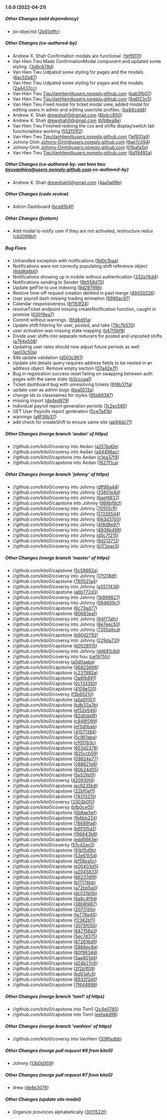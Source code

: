 #### 1.0.0 (2022-04-21)

##### Other Changes (add dependency)

- joi-objectid ([2b93dffc](https://github.com/kito0/coversy/commit/2b93dffcb3c54cc297379051d8d79264dd8a0dd5))

##### Other Changes (co-authored-by)

- Andrew X. Shah Confirmation modals are functional. ([feff8111](https://github.com/kito0/coversy/commit/feff8111c6046d0e0c71926236e3a627f120a552))
- Van Hien Tieu Made ConfirmationModal component and updated some styling. ([3d8c679d](https://github.com/kito0/coversy/commit/3d8c679dd662371043777c15abc57746ad2c0fe4))
- Van Hien Tieu Udpated some styling for pages and the modals. ([6ac52b87](https://github.com/kito0/coversy/commit/6ac52b87bebf9044006650318556222b922a8f69))
- Van Hien Tieu Udpated some styling for pages and the modals. ([2a4437cc](https://github.com/kito0/coversy/commit/2a4437cce1952b1721e34b5ccab52a3fd7ba497c))
- Van Hien Tieu <TieuVanHien@users.noreply.github.com> ([bab3fb07](https://github.com/kito0/coversy/commit/bab3fb07d97375bb21e06e44b7687410a6648db2))
- Van Hien Tieu <TieuVanHien@users.noreply.github.com> ([8a6f23c5](https://github.com/kito0/coversy/commit/8a6f23c5c37cd3a2baea686c106d71e5559a9003))
- Van Hien Tieu Fixed modal for ticket modal view, added modal for editing users in admin and editing user/site profiles. ([ba84cdd8](https://github.com/kito0/coversy/commit/ba84cdd816b624388fcf607c936341f4859c551b))
- Andrew X. Shah <drewshah0@gmail.com> ([8bdcc850](https://github.com/kito0/coversy/commit/8bdcc850742f27aea8d0bec7aa96731575bb5f42))
- Andrew X. Shah <drewshah0@gmail.com> ([bfb8ea9e](https://github.com/kito0/coversy/commit/bfb8ea9eeda22bc9a12d979e2bc4e244a4b18da9))
- Van Hien Tieu Finished redoing the css and shifts display/switch tab functionalities working ([552f01f2](https://github.com/kito0/coversy/commit/552f01f23e57162002a7178d6dc49b5e3a89fb15))
- Van Hien Tieu <TieuVanHien@users.noreply.github.com> ([1ef931a9](https://github.com/kito0/coversy/commit/1ef931a938eda94ed289bdc7c1d3b6b87c593051))
- Johnny-Dinh <Johnny-Dinh@users.noreply.github.com> ([9ae7c054](https://github.com/kito0/coversy/commit/9ae7c054ab580df4a8dcdc4594918288b479a6f3))
- Johnny-Dinh <Johnny-Dinh@users.noreply.github.com> ([01bafa5e](https://github.com/kito0/coversy/commit/01bafa5e140c2594904ff2e36196b081f4d0da6a))
- Van Hien Tieu <TieuVanHien@users.noreply.github.com> ([8d19492a](https://github.com/kito0/coversy/commit/8d19492a2bf3aff22d79dc84582d70f5702d37ed))

##### Other Changes (co-authored-by: van hien tieu <tieuvanhien@users.noreply.github.com> co-authored-by)

- Andrew X. Shah <drewshah0@gmail.com> ([4aa5a99e](https://github.com/kito0/coversy/commit/4aa5a99e30374f8ce355851433574176b38b5734))

##### Other Changes (code review)

- Admin Dashboard ([bce61b4f](https://github.com/kito0/coversy/commit/bce61b4fb3eed80f2506791a6a3dbb457228630a))

##### Other Changes (feature)

- Add modal to notify user if they are not activated, restructure redux ([cb2069bf](https://github.com/kito0/coversy/commit/cb2069bf49b3d7227a3a2c07e69430c0af218438))

##### Bug Fixes

- Unhandled exception with notifications ([9d0c1baa](https://github.com/kito0/coversy/commit/9d0c1baa3523fcc53ad19e4cff0afdab2451964e))
- Notifications were not correctly populating shift reference object ([6dd8d4b0](https://github.com/kito0/coversy/commit/6dd8d4b0e1889d82fc8412759472f79cc545f9c4))
- Notifications showing up in mobile without authentication ([332e76d4](https://github.com/kito0/coversy/commit/332e76d4564eb13e8ce72c04f499c69d8ae1550b))
- Notifications sending to Sender ([9b558d75](https://github.com/kito0/coversy/commit/9b558d7540ddd1dd1b97504a1b61e826b42f69c3))
- Update getFile to use indexing ([9d29799b](https://github.com/kito0/coversy/commit/9d29799b73dd7d75262a8abbb2bf8cf3345c2d5e))
- Restore time-off request creation deleted in past merge ([49d30226](https://github.com/kito0/coversy/commit/49d30226a6412638576572b1bbbdf5c0c0cc812f))
- User payroll dash missing loading animation ([6986ac97](https://github.com/kito0/coversy/commit/6986ac97ba530d3fc487c7d3898fc2db75bc1908))
- Calendar responsiveness ([6f193f24](https://github.com/kito0/coversy/commit/6f193f24ef9056bfa11269c13949f6804a3622ec))
- resolveTicket endpoint missing createNotification function, caught in promise ([63019ea7](https://github.com/kito0/coversy/commit/63019ea7f1a038136cee59a25283655dd4b13fe0))
- Commit without warnings. ([8fd8d91a](https://github.com/kito0/coversy/commit/8fd8d91a0d0b810103377e470f475f1a8b2eceac))
- Update shift filtering for user, posted, and take ([79c7b570](https://github.com/kito0/coversy/commit/79c7b570883b6857ca38731f508efd408f51b28a))
- user activation was missing state mapping ([b47f0bf8](https://github.com/kito0/coversy/commit/b47f0bf85db2f8108c51fc5139a506e4a3650c1f))
- Divide user shifts into separate reducers for posted and unposted shifts ([a764e508](https://github.com/kito0/coversy/commit/a764e5081256377126bc79e777b8fcad8d102d62))
- Updating user rates should now adjust future periods as well ([ae03c50a](https://github.com/kito0/coversy/commit/ae03c50a378681962c6b668d375f31719837cfd1))
- SIte update validation ([d503c961](https://github.com/kito0/coversy/commit/d503c961a03887f26686a07eec265c967988173a))
- Update site details query requires address fields to be nested in an address object. Remove empty section ([07a42e7f](https://github.com/kito0/coversy/commit/07a42e7f2cc42f5c814704d0ed268203f2d10df7))
- Bug in registration success reset failing on swapping between auth pages with the same state ([b3cccaa1](https://github.com/kito0/coversy/commit/b3cccaa1eb724d95d967e44c0d78d2b1358a140b))
- Ticket dashboard bug with unresolving tickets ([6f6b37fa](https://github.com/kito0/coversy/commit/6f6b37fa6a195cdb1d0e803664435caaa831dadc))
- update user as admin bugs ([bea5513a](https://github.com/kito0/coversy/commit/bea5513a35015963a641075a55fdfd9399c4456b))
- change ids to classnames for styles ([95e99387](https://github.com/kito0/coversy/commit/95e9938751c4b42c7613571a9aab57991d084d7c))
- missing import ([da4ed879](https://github.com/kito0/coversy/commit/da4ed87975c7114bd3ffa31d6c9e05b3d2fb7f89))
- Individual payroll report generation periods ([1c2ec585](https://github.com/kito0/coversy/commit/1c2ec585981aa542f7a8e1951975661351bca771))
- GET User Payrolls report generation ([5ce7a41b](https://github.com/kito0/coversy/commit/5ce7a41bd3d77635bfb8e30279543760a00c36b1))
- warnings ([a8f36b37](https://github.com/kito0/coversy/commit/a8f36b373fc89549242df0c7e5a68405fa330c1f))
- add check for createShift to ensure same site ([ab94dc71](https://github.com/kito0/coversy/commit/ab94dc7179b9320ee301528fbb62925db7efbd68))

##### Other Changes (merge branch 'aedan' of https)

- //github.com/kito0/coversy into Aedan ([a257bd0e](https://github.com/kito0/coversy/commit/a257bd0e5f380352aa5e9503c39f3c738b1e21f8))
- //github.com/kito0/coversy into Aedan ([a44496ac](https://github.com/kito0/coversy/commit/a44496ac55d62eb9b7e8e1bf51a2e0289783bece))
- //github.com/kito0/capstone into Aedan ([c1ea37f8](https://github.com/kito0/coversy/commit/c1ea37f875b0e4fed40bf0b73a7f8508fafa6e81))
- //github.com/kito0/capstone into Aedan ([1627f1ca](https://github.com/kito0/coversy/commit/1627f1ca02c9679587746a5521ac023dab783e43))

##### Other Changes (merge branch 'johnny' of https)

- //github.com/kito0/coversy into Johnny ([dff96a44](https://github.com/kito0/coversy/commit/dff96a44ebb42cffac992ac8ae9f8fc8e4d4592b))
- //github.com/kito0/coversy into Johnny ([33801e4d](https://github.com/kito0/coversy/commit/33801e4d6589c4f1b1b5cab207d8fd851e77725b))
- //github.com/kito0/coversy into Johnny ([6aef4837](https://github.com/kito0/coversy/commit/6aef4837c50c5f959b5a89ec25c3869322e7a3d8))
- //github.com/kito0/capstone into Johnny ([999bf8cf](https://github.com/kito0/coversy/commit/999bf8cfb1c542848790ff835034e06c03a375f6))
- //github.com/kito0/coversy into Johnny ([705f3cff](https://github.com/kito0/coversy/commit/705f3cffe3d5c18c93e816e13c438134bd6bf4fd))
- //github.com/kito0/coversy into Johnny ([513295d4](https://github.com/kito0/coversy/commit/513295d41d39bcc5404d98f9d2966c56958fa8c7))
- //github.com/kito0/coversy into Johnny ([663d37b0](https://github.com/kito0/coversy/commit/663d37b05ddf0b68d926328e4fb889ba071e66b8))
- //github.com/kito0/coversy into Johnny ([4f8d8e97](https://github.com/kito0/coversy/commit/4f8d8e9789af9449f8522d1d5230dc961791a768))
- //github.com/kito0/coversy into Johnny ([4936b496](https://github.com/kito0/coversy/commit/4936b4966ab1ea6d6377bcc17c270f17153b875d))
- //github.com/kito0/coversy into Johnny ([d5c7f215](https://github.com/kito0/coversy/commit/d5c7f215e9903d8cdd9c1654002f0de6f150b4af))
- //github.com/kito0/coversy into Johnny ([9d212712](https://github.com/kito0/coversy/commit/9d2127127f16c5af905d7e9fbbd743ab5a5a2e42))
- //github.com/kito0/coversy into Johnny ([b172eac5](https://github.com/kito0/coversy/commit/b172eac5bac998c8dc4157fada973575b49d556f))

##### Other Changes (merge branch 'master' of https)

- //github.com/kito0/capstone ([5c58692a](https://github.com/kito0/coversy/commit/5c58692a558fab97a0c81cf681916db441bccb55))
- //github.com/kito0/coversy into Johnny ([17f218df](https://github.com/kito0/coversy/commit/17f218df04d92f978c353bb063bff815edead322))
- //github.com/kito0/capstone ([780521a4](https://github.com/kito0/coversy/commit/780521a43f793f072d912310c183c4b3e51b1c47))
- //github.com/kito0/coversy into Johnny ([a5517438](https://github.com/kito0/coversy/commit/a5517438fd56820c99d950d34fd136e51613695e))
- //github.com/kito0/capstone ([a6b772d3](https://github.com/kito0/coversy/commit/a6b772d3495020f0009da6d40b5a07ae72378f00))
- //github.com/kito0/coversy into Johnny ([1b999827](https://github.com/kito0/coversy/commit/1b9998273fbe30d58531d3d5c428617eac82fb9c))
- //github.com/kito0/coversy into Johnny ([994609c1](https://github.com/kito0/coversy/commit/994609c1f441fa836bc858c4afc7aea5e6d135a8))
- //github.com/kito0/capstone ([6c73ad77](https://github.com/kito0/coversy/commit/6c73ad77911856107740d6a046fbb1c566daa74a))
- //github.com/kito0/capstone ([80693eaf](https://github.com/kito0/coversy/commit/80693eaf72ec52a5ea3f0884c6cc5f3703c6bfc7))
- //github.com/kito0/coversy into Johnny ([94f77afc](https://github.com/kito0/coversy/commit/94f77afcd1f029b684f51b990078e684cd89813c))
- //github.com/kito0/coversy into Johnny ([8e7eec50](https://github.com/kito0/coversy/commit/8e7eec50e093c4e9d281ad89ddf08f58354929d9))
- //github.com/kito0/coversy into Johnny ([7355a9cd](https://github.com/kito0/coversy/commit/7355a9cdc3f92600ae2032a8fa26918edde7d3bd))
- //github.com/kito0/capstone ([b90d2792](https://github.com/kito0/coversy/commit/b90d27927bc179e99cb082f9563e057afee04ebb))
- //github.com/kito0/coversy into Johnny ([229da731](https://github.com/kito0/coversy/commit/229da731eacec5fcba3bac66fdffab699b04f132))
- //github.com/kito0/capstone ([b0528515](https://github.com/kito0/coversy/commit/b0528515fc793854efe46d0806c516dfd05d9ae2))
- //github.com/kito0/coversy into Johnny ([dd681c8d](https://github.com/kito0/coversy/commit/dd681c8d1354cb9732a0ebd6ef134cf1cb230c74))
- //github.com/kito0/coversy into huu ([cef975fc](https://github.com/kito0/coversy/commit/cef975fc80f7d0a9f1f1a96a430a0d5d7314648e))
- //github.com/kito0/coversy ([a0d0aabe](https://github.com/kito0/coversy/commit/a0d0aabebbd26efb010f4c25e09ae5ca906ecf01))
- //github.com/kito0/capstone ([96823666](https://github.com/kito0/coversy/commit/9682366615d23bdd88c606ff34455bfe98a155de))
- //github.com/kito0/capstone ([c237992a](https://github.com/kito0/coversy/commit/c237992a32a26725a1de046fa0156e528908e1f6))
- //github.com/kito0/capstone ([3a6fb891](https://github.com/kito0/coversy/commit/3a6fb89119702ea2e92672afed9a747e517cd043))
- //github.com/kito0/capstone ([0c133350](https://github.com/kito0/coversy/commit/0c1333503a1a9a5c148dbe7203248a3ac8105c68))
- //github.com/kito0/capstone ([4109e120](https://github.com/kito0/coversy/commit/4109e120820e15a976fe8113531824a92d445e36))
- //github.com/kito0/coversy ([f3b65210](https://github.com/kito0/coversy/commit/f3b6521051fd6284cc7fc14a15b0a0a48662789e))
- //github.com/kito0/capstone ([a5a5f051](https://github.com/kito0/coversy/commit/a5a5f0516afd049f41631938063898cefd9fd0fb))
- //github.com/kito0/capstone ([bdb33a3b](https://github.com/kito0/coversy/commit/bdb33a3b28d66e6b57c796d2ea51052b680fcc4e))
- //github.com/kito0/capstone ([ef52e546](https://github.com/kito0/coversy/commit/ef52e54643bef7bd98d3453c90f52a2c962e7ba9))
- //github.com/kito0/capstone ([82d0da9f](https://github.com/kito0/coversy/commit/82d0da9fc2b459306e78c9d98e8ec726709666e1))
- //github.com/kito0/capstone ([c948f099](https://github.com/kito0/coversy/commit/c948f0994e314f909db32fa9581c008f462f73ad))
- //github.com/kito0/capstone ([ef3d0bab](https://github.com/kito0/coversy/commit/ef3d0babea5cefe9c59adbb907784e0d91a308f6))
- //github.com/kito0/capstone ([41071384](https://github.com/kito0/coversy/commit/4107138406081b8a69f67728b274cea557fd05af))
- //github.com/kito0/capstone ([5c961aba](https://github.com/kito0/coversy/commit/5c961aba68f5f58942f31a28ffefd5a7e0d97441))
- //github.com/kito0/capstone ([cf05163c](https://github.com/kito0/coversy/commit/cf05163ccf1189ebd39250f1575593b5733f85a2))
- //github.com/kito0/capstone ([653d2378](https://github.com/kito0/coversy/commit/653d2378e6d86352267e0033a4bc25df39a68507))
- //github.com/kito0/capstone ([825ccb59](https://github.com/kito0/coversy/commit/825ccb599887bf8f78ec60ffca4549d9030bebc8))
- //github.com/kito0/capstone ([09824e77](https://github.com/kito0/coversy/commit/09824e777025a1b2afd16fcb8c765025b16cea1b))
- //github.com/kito0/capstone ([088621e8](https://github.com/kito0/coversy/commit/088621e89dbf9e367b39738f9b140815810b5aff))
- //github.com/kito0/capstone ([80b24d05](https://github.com/kito0/coversy/commit/80b24d057b93056ec38c8f68d09d8b294919689d))
- //github.com/kito0/capstone ([5e52fe0f](https://github.com/kito0/coversy/commit/5e52fe0fd7f067d4773ceaf6c46cda390fd80f6f))
- //github.com/kito0/coversy ([420930f4](https://github.com/kito0/coversy/commit/420930f496e4c6ea6ba59748a3849b7a838590cd))
- //github.com/kito0/capstone ([ec6235b6](https://github.com/kito0/coversy/commit/ec6235b6cc01f3c49ba509b3e7d20d2ab7f3b332))
- //github.com/kito0/capstone ([22bf0ef1](https://github.com/kito0/coversy/commit/22bf0ef12c1c792cb431ed8db202a92e75caaf76))
- //github.com/kito0/capstone ([74313215](https://github.com/kito0/coversy/commit/74313215b8568eca6574988a33eb8a4687ae892a))
- //github.com/kito0/coversy ([3303b0f0](https://github.com/kito0/coversy/commit/3303b0f076228f28a2e6b261b2540418a2d3d6dc))
- //github.com/kito0/coversy ([b1b0ce05](https://github.com/kito0/coversy/commit/b1b0ce058547b90dc3a99c212b44e5756a7c82af))
- //github.com/kito0/capstone ([0b8ae5ef](https://github.com/kito0/coversy/commit/0b8ae5efa072ef9c21ead712c6b702166cfbd33f))
- //github.com/kito0/capstone ([fb6bb224](https://github.com/kito0/coversy/commit/fb6bb2244d624b774ef4e1771d5f2458a7144371))
- //github.com/kito0/capstone ([78689fa8](https://github.com/kito0/coversy/commit/78689fa81d21365057db83428d3614f9fd73b257))
- //github.com/kito0/capstone ([b6f105d2](https://github.com/kito0/coversy/commit/b6f105d2b64d45925f7a2fea60d63ba1f7f6fc32))
- //github.com/kito0/capstone ([f96643b9](https://github.com/kito0/coversy/commit/f96643b90fc34aad89f9f8b994b31917b2f7684c))
- //github.com/kito0/capstone ([edd5663e](https://github.com/kito0/coversy/commit/edd5663ef23aa585a40c0fa20ac3a7ee4d561322))
- //github.com/kito0/coversy ([57c42ec0](https://github.com/kito0/coversy/commit/57c42ec0ca811a976a6954e1dff0a7e448913e38))
- //github.com/kito0/capstone ([91b15d9b](https://github.com/kito0/coversy/commit/91b15d9bb611bc7baaf47c00df175d72f8b3b367))
- //github.com/kito0/capstone ([53e6155d](https://github.com/kito0/coversy/commit/53e6155db92f84b80edfddfda3002e624b554857))
- //github.com/kito0/capstone ([bf58ea5c](https://github.com/kito0/coversy/commit/bf58ea5cb6eca9aa6eea7690229fd390420be511))
- //github.com/kito0/capstone ([e00403d5](https://github.com/kito0/coversy/commit/e00403d56ea4b3ac808f26d74588505f36d031ba))
- //github.com/kito0/capstone ([a2045833](https://github.com/kito0/coversy/commit/a2045833ae6040312e655c4048a730bdbfc8acfd))
- //github.com/kito0/capstone ([66237df9](https://github.com/kito0/coversy/commit/66237df975362a7770fc5986eb03f1bdba584351))
- //github.com/kito0/capstone ([b17174bb](https://github.com/kito0/coversy/commit/b17174bb3d9cc839c0a461f41a5b75549440cd75))
- //github.com/kito0/capstone ([a72bb5a0](https://github.com/kito0/coversy/commit/a72bb5a099a7128f8f371420e11da468bd5466cc))
- //github.com/kito0/capstone ([dc031b0b](https://github.com/kito0/coversy/commit/dc031b0bb7047f7e0ac1dde65cf2ed94a152876f))
- //github.com/kito0/capstone ([6a8c4f9d](https://github.com/kito0/coversy/commit/6a8c4f9dad03999eec3edb247142e6a0486e2ffa))
- //github.com/kito0/capstone ([38b8f487](https://github.com/kito0/coversy/commit/38b8f48775cf7259a1ed2a590ac0fb5fc1a3c47a))
- //github.com/kito0/capstone ([20717d1e](https://github.com/kito0/coversy/commit/20717d1e4c74aedb81c3362b618314c275b27062))
- //github.com/kito0/capstone ([fe778e44](https://github.com/kito0/coversy/commit/fe778e44b63527fa952725b116f8eaf59973913b))
- //github.com/kito0/capstone ([f2382bf1](https://github.com/kito0/coversy/commit/f2382bf1e4c9d415112ec83577e170103210e837))
- //github.com/kito0/capstone ([3073f055](https://github.com/kito0/coversy/commit/3073f055ec0c1b2bb84ed95b064a8a0ed009f3a8))
- //github.com/kito0/capstone ([847156a3](https://github.com/kito0/coversy/commit/847156a376ecdc38159e695d5528329401c50eb3))
- //github.com/kito0/capstone ([5ec7d375](https://github.com/kito0/coversy/commit/5ec7d375b10c409c1774f7e8015184e95f4e9f4b))
- //github.com/kito0/capstone ([872616d9](https://github.com/kito0/coversy/commit/872616d97eed973233edf2dda674046a5898170b))
- //github.com/kito0/capstone ([5888ec8e](https://github.com/kito0/coversy/commit/5888ec8e193bf4447d3e02589de73300a3beff66))
- //github.com/kito0/capstone ([80f9634d](https://github.com/kito0/coversy/commit/80f9634d70b84dd7dfc05f6a79f84bb6cb326a8f))
- //github.com/kito0/capstone ([5ae801d4](https://github.com/kito0/coversy/commit/5ae801d46e03d6a6943a75f6d06d8ee9c5d4bccc))
- //github.com/kito0/capstone ([d24b27c6](https://github.com/kito0/coversy/commit/d24b27c633e6bd9ac768ba63d04fe243a7fd7648))
- //github.com/kito0/capstone ([2f2b1f09](https://github.com/kito0/coversy/commit/2f2b1f09fbfca8a6923b767e93b1b417c51b631e))
- //github.com/kito0/capstone ([bd51afc8](https://github.com/kito0/coversy/commit/bd51afc81736f6758cc63f25c97671fa6c9e3760))
- //github.com/kito0/capstone ([8932f2d0](https://github.com/kito0/coversy/commit/8932f2d051e2cb2e13f086bc4381633d3fea14b5))
- //github.com/kito0/capstone ([7f644998](https://github.com/kito0/coversy/commit/7f6449985060eadb5c49958b504b0448e4aa1af4))

##### Other Changes (merge branch 'tom1' of https)

- //github.com/kito0/capstone into Tom1 ([2c4e0785](https://github.com/kito0/coversy/commit/2c4e07851b21a985d578fd99a0e9b2bc955f8e59))
- //github.com/kito0/capstone into Tom1 ([eefa4d98](https://github.com/kito0/coversy/commit/eefa4d989ddf3a036cdee63c8aafacd087b8dfdc))

##### Other Changes (merge branch 'vanhien' of https)

- //github.com/kito0/coversy into VanHien ([509fadbb](https://github.com/kito0/coversy/commit/509fadbb0b5e73ef2314afd3e3ea3670af3a416a))

##### Other Changes (merge pull request #6 from kito0)

- Johnny ([13b0d309](https://github.com/kito0/coversy/commit/13b0d3091d3cee0d3709db417f7c19b1865cdb0d))

##### Other Changes (merge pull request #7 from kito0)

- drew ([de8e3076](https://github.com/kito0/coversy/commit/de8e3076c1f6a2c12f26cc99c8c86667d0f0dc21))

##### Other Changes (update site model)

- Organize provinces alphabetically ([3011522f](https://github.com/kito0/coversy/commit/3011522faeb7d2056a57f37e0e1aa4268e2d8cc6))
